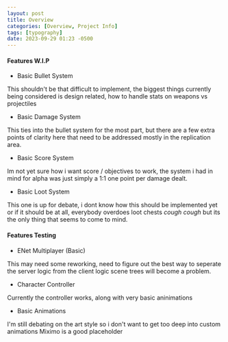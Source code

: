 ```yaml
---
layout: post
title: Overview
categories: [Overview, Project Info]
tags: [typography]
date: 2023-09-29 01:23 -0500
---
```


#### Features W.I.P

- Basic Bullet System 

This shouldn't be that difficult to implement,  the biggest things currently being considered is design related,  how to handle stats on weapons vs projectiles 

- Basic Damage System 

This ties into the bullet system for the most part, but there are a few extra points of clarity here that need to be addressed 
mostly in the replication area.

- Basic Score System

Im not yet sure how i want score / objectives to work,  the system i had in mind for alpha was just simply a 1:1  one point per damage dealt. 

- Basic Loot System 

This one is up for debate,  i dont know how this should be implemented yet or if it should be at all,  everybody overdoes loot chests *cough cough*  but its the only thing that seems to come to mind. 

#### Features Testing 

- ENet Multiplayer (Basic)

This may need some reworking, need to figure out the best way to seperate the server logic from the client logic scene trees will become a problem.  

- Character Controller 

Currently the controller works,  along with very basic aninimations 

- Basic Animations

I'm still debating on the art style so i don't want to get too deep into custom animations Miximo is a good placeholder
